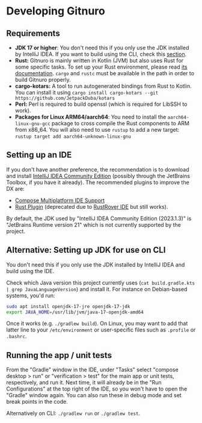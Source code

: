 # Developing Gitnuro

## Requirements

- **JDK 17 or higher**: You don't need this if you only use the JDK installed by IntelliJ IDEA. If you want to build
  using the CLI, check this [section](#alternative-setting-up-jdk-for-use-on-cli).
- **Rust:** Gitnuro is mainly written in Kotlin (JVM) but also uses Rust for some specific tasks. To set up your Rust
  environment,
  please read [its documentation](https://www.rust-lang.org/). `cargo` and `rustc` must be available in the path in
  order to build Gitnuro properly.
- **cargo-kotars:** A tool to run autogenerated bindings from Rust to Kotlin. You can install it using 
  `cargo install cargo-kotars --git https://github.com/JetpackDuba/kotars`
- **Perl:** Perl is required to build openssl (which is required for LibSSH to work).
- **Packages for Linux ARM64/aarch64**: You need to install the `aarch64-linux-gnu-gcc` package to cross compile the
  Rust components to ARM from x86_64. You will also need to use `rustup` to add a new
  target: `rustup target add aarch64-unknown-linux-gnu`

## Setting up an IDE

If you don't have another preference, the recommendation is to download and install
[IntelliJ IDEA Community Edition](https://www.jetbrains.com/idea/download/)
(possibly through the JetBrains Toolbox, if you have it already). The recommended plugins to improve the DX are:

- [Compose Multiplatform IDE Support](https://plugins.jetbrains.com/plugin/16541-compose-multiplatform-ide-support)
- [Rust Plugin](https://plugins.jetbrains.com/plugin/8182-rust) (deprecated due
  to [RustRover IDE](https://blog.jetbrains.com/rust/2023/09/13/introducing-rustrover-a-standalone-rust-ide-by-jetbrains/)
  but still works).

By default, the JDK used by "IntelliJ IDEA Community Edition (2023.1.3)" is "JetBrains Runtime version 21" which is not
currently supported by the project.

## Alternative: Setting up JDK for use on CLI

You don't need this if you only use the JDK installed by IntelliJ IDEA and build using the IDE.

Check which Java version this project currently uses (`cat build.gradle.kts | grep JavaLanguageVersion`) and install it.
For instance on Debian-based systems, you'd run:

```bash
sudo apt install openjdk-17-jre openjdk-17-jdk
export JAVA_HOME=/usr/lib/jvm/java-17-openjdk-amd64
```

Once it works (e.g. `./gradlew build`). On Linux, you may want to add that latter line to your `/etc/environment` or
user-specific files such as `.profile` or `.bashrc`.

## Running the app / unit tests

From the "Gradle" window in the IDE, under "Tasks" select "compose desktop > run" or "verification > test"
for the main app or unit tests, respectively, and run it.
Next time, it will already be in the "Run Configurations" at the top right of the IDE, so you
won't have to open the "Gradle" window again.
You can also run these in debug mode and set break points in the code.

Alternatively on CLI: `./gradlew run` or `./gradlew test`.
